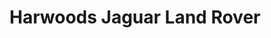 ---
title: "Harwoods Jaguar Land Rover"
url: /brighton/harwoods-jaguar-land-rover/
shop: Autohaus
---